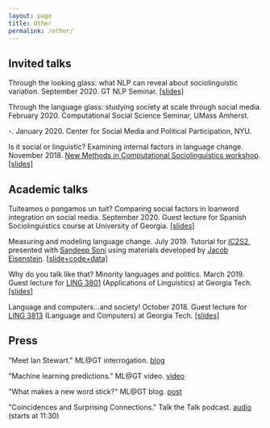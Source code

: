 ```yaml
---
layout: page
title: Other
permalink: /other/
---
```

## Invited talks

Through the looking glass: what NLP can reveal about sociolinguistic variation.
September 2020.
GT NLP Seminar.
[[slides]](docs/NLP_seminar_talk_9_25_2020.pdf)

Through the language glass: studying society at scale through social media. 
February 2020.
Computational Social Science Seminar, UMass Amherst.

-.
January 2020.
Center for Social Media and Political Participation, NYU.

Is it social or linguistic? Examining internal factors in language change.
November 2018.
[New Methods in Computational Sociolinguistics workshop](http://www.lorentzcenter.nl/lc/web/2018/1094/info.php3?wsid=1094).
[[slides]](https://docs.google.com/presentation/d/15c5DQRXbEEClq-8D3sYUgQuysIh_cWel64AFZo2EEVs)

## Academic talks

Tuiteamos o pongamos un tuit? Comparing social factors in loanword integration on social media.
September 2020.
Guest lecture for Spanish Sociolinguistics course at University of Georgia.
[[slides]](docs/loanword_integration_9_2020.pdf)

Measuring and modeling language change.
July 2019.
Tutorial for [IC2S2](https://2019.ic2s2.org/tutorials/), presented with [Sandeep Soni](http://sandeepsoni.github.io/) using materials developed by [Jacob Eisenstein](https://www.cc.gatech.edu/~jeisenst/).
[[slide+code+data]](https://github.com/jacobeisenstein/language-change-tutorial)

Why do you talk like that? Minority languages and politics.
March 2019.
Guest lecture for [LING 3801](https://drive.google.com/file/d/1UKgRv6uokSBBgBQo8lpGsLi1Yy4AZxJa/view) (Applications of Linguistics) at Georgia Tech.
[[slides]](https://docs.google.com/presentation/d/1CppHkuTIsBeOI_P9bnqYFAS5QAqfzykY_irplIjlV30)

Language and computers...and society!
October 2018.
Guest lecture for [LING 3813](https://www.leliaglass.com/lgandcomputers) (Language and Computers) at Georgia Tech.
[[slides]](https://docs.google.com/presentation/d/1YwlkAkOUhG-S48MMfaMG2SwrwDMHZKuk5QYTDP75OQ8)

## Press

"Meet Ian Stewart." ML@GT interrogation. [blog](https://mlatgt.blog/2020/05/07/meet-mlgt-ian-stewart-encourages-people-to-make-mistakes-when-studying-natural-language-processing/)

"Machine learning predictions." ML@GT video. [video](https://www.youtube.com/watch?v=EPlWY8B0IVk)

"What makes a new word stick?" ML@GT blog. [post](https://mlatgt.blog/2018/09/26/what-makes-a-new-word-stick/)

"Coincidences and Surprising Connections." Talk the Talk podcast. [audio](http://talkthetalkpodcast.com/344-coincidences-and-surprising-connections/) (starts at 11:30)
